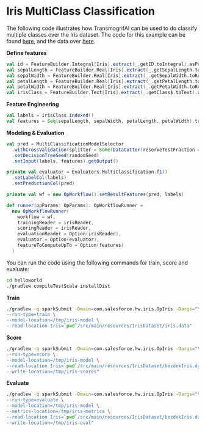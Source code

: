 # Iris MultiClass Classification

The following code illustrates how TransmogrifAI can be used to do classify multiple classes over the Iris dataset.
The code for this example can be found [here](https://github.com/salesforce/TransmogrifAI/tree/master/helloworld/src/main/scala/com/salesforce/hw/iris), and the data over [here](https://github.com/salesforce/op/tree/master/helloworld/src/main/resources/IrisDataset).

**Define features**
```scala
val id = FeatureBuilder.Integral[Iris].extract(_.getID.toIntegral).asPredictor
val sepalLength = FeatureBuilder.Real[Iris].extract(_.getSepalLength.toReal).asPredictor
val sepalWidth = FeatureBuilder.Real[Iris].extract(_.getSepalWidth.toReal).asPredictor
val petalLength = FeatureBuilder.Real[Iris].extract(_.getPetalLength.toReal).asPredictor
val petalWidth = FeatureBuilder.Real[Iris].extract(_.getPetalWidth.toReal).asPredictor
val irisClass = FeatureBuilder.Text[Iris].extract(_.getClass$.toText).asResponse

```
**Feature Engineering**

```scala
val labels = irisClass.indexed()
val features = Seq(sepalLength, sepalWidth, petalLength, petalWidth).transmogrify()
```
**Modeling & Evaluation**
```scala
val pred = MultiClassificationModelSelector
  .withCrossValidation(splitter = Some(DataCutter(reserveTestFraction = 0.2, seed = randomSeed)), seed = randomSeed)
  .setDecisionTreeSeed(randomSeed)
  .setInput(labels, features).getOutput()

private val evaluator = Evaluators.MultiClassification.f1()
  .setLabelCol(labels)
  .setPredictionCol(pred)

private val wf = new OpWorkflow().setResultFeatures(pred, labels)

def runner(opParams: OpParams): OpWorkflowRunner =
  new OpWorkflowRunner(
    workflow = wf,
    trainingReader = irisReader,
    scoringReader = irisReader,
    evaluationReader = Option(irisReader),
    evaluator = Option(evaluator),
    featureToComputeUpTo = Option(features)
  )
```
You can run the code using the following commands for train, score and evaluate:
```bash
cd helloworld
./gradlew compileTestScala installDist
```
**Train**
```bash
./gradlew -q sparkSubmit -Dmain=com.salesforce.hw.iris.OpIris -Dargs="\
--run-type=train \
--model-location=/tmp/iris-model \
--read-location Iris=`pwd`/src/main/resources/IrisDataset/iris.data"
```
**Score**
```bash
./gradlew -q sparkSubmit -Dmain=com.salesforce.hw.iris.OpIris -Dargs="\
--run-type=score \
--model-location=/tmp/iris-model \
--read-location Iris=`pwd`/src/main/resources/IrisDataset/bezdekIris.data \
--write-location=/tmp/iris-scores"
```
**Evaluate**
```bash
./gradlew -q sparkSubmit -Dmain=com.salesforce.hw.iris.OpIris -Dargs="\
--run-type=evaluate \
--model-location=/tmp/iris-model \
--metrics-location=/tmp/iris-metrics \
--read-location Iris=`pwd`/src/main/resources/IrisDataset/bezdekIris.data \
--write-location=/tmp/iris-eval"
```
